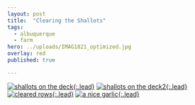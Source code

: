 ```yaml
---
layout: post
title:  "Clearing the Shallots"
tags:
  - albuquerque
  - farm
hero: ../uploads/IMAG1821_optimized.jpg
overlay: red
published: true

---
```


[![shallots on the deck](../uploads/IMAG1821_optimized.jpg){:.lead}](../uploads/IMAG1821.jpg)
[![shallots on the deck2](../uploads/IMAG1820_optimized.jpg){:.lead}](../uploads/IMAG1820.jpg)
[![cleared rows](../uploads/IMAG1824_optimized.jpg){:.lead}](../uploads/IMAG1824.jpg)
[![a nice garlic](../uploads/IMAG1822_optimized.jpg){:.lead}](../uploads/IMAG1822.jpg)
